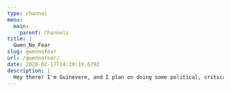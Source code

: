 ```yaml
---
type: channel
menu:
  main:
    parent: Channels
title: |
  Gwen_No_Fear
slug: gwennofear
url: /gwennofear/
date: 2020-02-17T14:20:19.679Z
description: |
  Hey there! I'm Guinevere, and I plan on doing some political, critical analysis and current events stuff on YouTube as well as some hangouts with friends. I've only recently started bringing content onto this channel, but hopefully I'll being doing a lot in the coming months. If anyone wants to know a little bit about me, I might do some videos on that as well.
---
```


